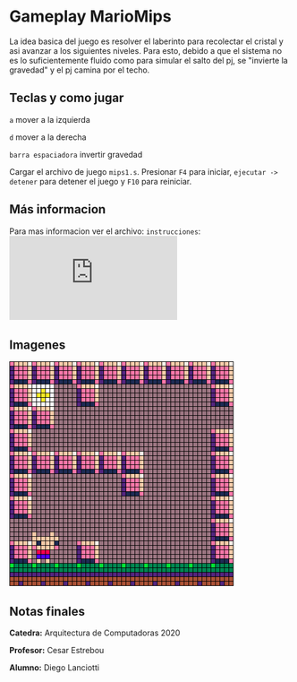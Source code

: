 # Gameplay MarioMips

La idea basica del juego es resolver el laberinto para recolectar el cristal y asi avanzar a los siguientes
niveles. Para esto, debido a que el sistema no es lo suficientemente fluido como para simular el salto del pj,
se "invierte la gravedad" y el pj camina por el techo.


## Teclas y como jugar

``a`` mover a la izquierda

``d`` mover a la derecha

``barra espaciadora`` invertir gravedad

Cargar el archivo de juego `mips1.s`. Presionar `F4` para iniciar, `ejecutar -> detener` para detener el juego y `F10` para reiniciar.


## Más informacion

Para mas informacion ver el archivo: `instrucciones`: ![gameplay](https://raw.githubusercontent.com/cosme12/mariomips/master/instrucciones.s)


## Imagenes

![gameplay](https://raw.githubusercontent.com/cosme12/mariomips/master/recursos/gameplay.png)


## Notas finales

**Catedra:**  Arquitectura de Computadoras 2020

**Profesor:** Cesar Estrebou

**Alumno:**   Diego Lanciotti
